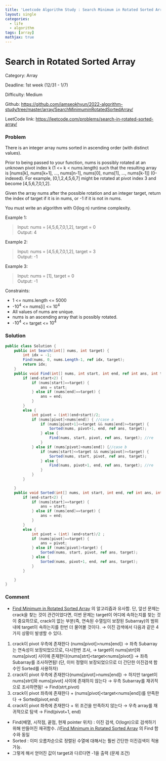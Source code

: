 ```yaml
---
title: 'Leetcode Algorithm Study : Search Minimum in Rotated Sorted Array'
layout: single
categories:
  - life
  - algorithm
tags: [array]
mathjax: true
---
```


# Search in Rotated Sorted Array

Category: Array

Deadline: 1st week (12/31 - 1/7)

Difficulty: Medium

Github: https://github.com/iamseokhyun/2022-algorithm-study/tree/master/array/SearchMinimuminRotatedSortedArray/

LeetCode link: https://leetcode.com/problems/search-in-rotated-sorted-array/

### Problem

There is an integer array nums sorted in ascending order (with distinct values).

Prior to being passed to your function, nums is possibly rotated at an unknown pivot index k (1 <= k < nums.length) such that the resulting array is [nums[k], nums[k+1], ..., nums[n-1], nums[0], nums[1], ..., nums[k-1]] (0-indexed). For example, [0,1,2,4,5,6,7] might be rotated at pivot index 3 and become [4,5,6,7,0,1,2].

Given the array nums after the possible rotation and an integer target, return the index of target if it is in nums, or -1 if it is not in nums.

You must write an algorithm with O(log n) runtime complexity.

 

Example 1:

>Input: nums = [4,5,6,7,0,1,2], target = 0<br>
>Output: 4

Example 2:

>Input: nums = [4,5,6,7,0,1,2], target = 3<br>
>Output: -1

Example 3:

>Input: nums = [1], target = 0<br>
>Output: -1

Constraints:

- 1 <= nums.length <= 5000
- -$10^4$ <= nums[i] <= $10^4$
- All values of nums are unique.
- nums is an ascending array that is possibly rotated.
- -$10^4$ <= target <= $10^4$

### Solution

```csharp
public class Solution {
    public int Search(int[] nums, int target) {
        int idx = -1; 
        Find(nums, 0, nums.Length-1, ref idx, target);
        return idx;
    }
    public void Find(int[] nums, int start, int end, ref int ans, int target) {
        if (end-start<2) {
            if (nums[start]==target) {
                ans = start;
            } else if (nums[end]==target) {
                ans = end;
            }
        }
        else {
            int pivot = (int)(end+start)/2;
            if (nums[pivot]<nums[end]) { //case a
                if (nums[pivot+1]<=target && nums[end]>=target) {
                    Sorted(nums, pivot+1, end, ref ans, target);
                } else {
                    Find(nums, start, pivot, ref ans, target); //re
                }
            } else if (nums[pivot]>nums[end]) {//case b
                if (nums[start]<=target && nums[pivot]>=target) {
                    Sorted(nums, start, pivot, ref ans, target);
                } else {
                    Find(nums, pivot+1, end, ref ans, target); //re
                }
            }
        }

    }
    public void Sorted(int[] nums, int start, int end, ref int ans, int target) {
        if (end-start<2) {
            if (nums[start]==target) {
                ans = start;
            } else if (nums[end]==target) {
                ans = end;
            }
        }
        else {
            int pivot = (int) (end+start)/2 ;
            if (nums[pivot]==target) {
                ans = pivot;
            } else if (nums[pivot]>target) {
                Sorted(nums, start, pivot, ref ans, target);
            } else {
                Sorted(nums, pivot+1, end, ref ans, target);
            }
        }

    }
}
```

### Comment

- [Find Minimum in Rotated Sorted Array](https://www.notion.so/Find-Minimum-in-Rotated-Sorted-Array-755fe2abbfaf468da04f1f03de36231b) 의 알고리즘과 유사함. 단, 앞선 문제는 crack을 찾는 것이 관건이었다면, 이번 문제는 target이 어디에 속하는지를 찾는 것이 중요하므로, crack이 없는 부분(즉, 연속된 수열임이 보장된 Subarray)의 범위 내에 target이 속하는지를 한번 더 물어볼 것이다. → 이진 검색에서 다음과 같은 4가지 상황이 발생할 수 있다.
1. crack이 pivot 우측에 존재한다 (nums[pivot]>nums[end]) → 좌측 Subarray는 연속성이 보장되었으므로, 다시한번 조사, → target이 nums[strt]와 nums[pivot] 사이에 존재한다(nums[strt]<target<nums[pivot]) → 좌측 Subarray를 조사하면됨! (단, 이미 정렬이 보장되었으므로 더 간단한 이진검색 함수인 Sorted를 사용하자)
2. crack이 pivot 우측에 존재한다(nums[pivot]>nums[end]) → 하지만 target이 nums[strt]와 nums[pivot] 사이에 존재하지 않는다 → 우측 Subarray를 재귀적으로 조사하면됨! → Find(strt,pivot)
3. crack이 pivot 좌측에 존재한다 + (nums[pivot]<target<nums[end])를 만족한다 → Sorted(pivot,end)
4. crack이 pivot 좌측에 존재한다 + 위 조건을 만족하지 않는다 → 우측 array를 재귀적으로 탐색 → Find(pivot+1, end)
- Find(배열, 시작점, 끝점, 현재 pointer 위치) : 이진 검색, O(logn)으로 검색하기 위해 만들어진 재귀함수. //[Find Minimum in Rotated Sorted Array](https://www.notion.so/Find-Minimum-in-Rotated-Sorted-Array-755fe2abbfaf468da04f1f03de36231b) 의 Find 함수와 동일
- Sorted : 이미 오름차순으로 정렬된 수열에 대해서는 훨씬 간단한 이진검색이 적용가능.
- 그렇게 해서 얻어진 값이 target과 다르다면 -1을 출력 (문제 조건)